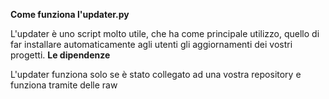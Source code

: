 **Come funziona l'updater.py**

L'updater è uno script molto utile, che ha come principale utilizzo, quello di far installare automaticamente agli utenti gli aggiornamenti dei vostri progetti.
**Le dipendenze**

L'updater funziona solo se è stato collegato ad una vostra repository e funziona tramite delle raw

